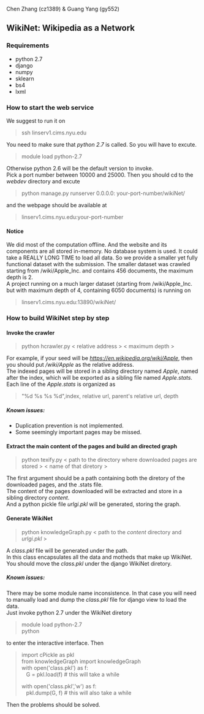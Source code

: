 Chen Zhang (cz1389) & Guang Yang (gy552)   

## WikiNet: Wikipedia as a Network  

### Requirements  

- python 2.7  
- django  
- numpy  
- sklearn  
- bs4  
- lxml  

### How to start the web service  
We suggest to run it on  
> ssh linserv1.cims.nyu.edu  

You need to make sure that *python 2.7* is called. So you will have to excute.  

> module load python-2.7  

Otherwise python 2.6 will be the default version to invoke.  
Pick a port number between 10000 and 25000. Then you should cd to the *webdev* directory and excute  

> python manage.py runserver 0.0.0.0: your-port-number/wikiNet/

and the webpage should be available at  

> linserv1.cims.nyu.edu:your-port-number  

#### Notice  
We did most of the computation offline. And the website and its components are all stored in-memory. No database system is used. It could take a REALLY LONG TIME to load all data. So we provide a smaller yet fully functional dataset with the submission. The smaller dataset was crawled starting from /wiki/Apple\_Inc. and contains 456 documents, the maximum depth is 2.  
A project running on a much larger dataset (starting from /wiki/Apple\_Inc. but with maximum depth of 4, containing 6050 documents) is running on  

> linserv1.cims.nyu.edu:13890/wikiNet/  

### How to build WikiNet step by step  

#### Invoke the crawler  
> python hcrawler.py < relative address > < maximum depth >

For example, if your seed will be *https://en.wikipedia.org/wiki/Apple*, then you should put */wiki/Apple* as the relative address.  
The indexed pages will be stored in a sibling directory named *Apple*, named after the index, which will be exported as a sibling file named *Apple.stats*. 
Each line of the *Apple.stats* is organized as  

> "%d %s %s %d",index, relative url, parent's relative url, depth  

##### Known issues:  

- Duplication prevention is not implemented.  
- Some seemingly important pages may be missed.  

#### Extract the main content of the pages and build an directed graph  
> python texify.py < path to the directory where downloaded pages are stored > < name of that diretory >  

The first argument should be a path containing both the diretory of the downloaded pages, and the .stats file.  
The content of the pages downloaded will be extracted and store in a sibling directory *content*.  
And a python pickle file *urlgi.pkl* will be generated, storing the graph.  

#### Generate WikiNet  
> python knowledgeGraph.py < path to the *content* directory and *urlgi.pkl* >  

A *class.pkl* file will be generated under the path.  
In this class encapsulates all the data and motheds that make up WikiNet.  
You should move the *class.pkl* under the django WikiNet diretory.  

##### Known issues: 

There may be some module name inconsistence. In that case you will need to manually load and dump the *class.pkl* file for django view to load the data.  
Just invoke python 2.7 under the WikiNet diretory  

> module load python-2.7  
> python  

to enter the interactive interface. Then  

> import cPickle as pkl  
> from knowledgeGraph import knowledgeGraph  
> with open('class.pkl') as f:  
>   &nbsp;&nbsp; G = pkl.load(f)     # this will take a while  
>  
> with open('class.pkl','w') as f:  
>   &nbsp;&nbsp; pkl.dump(G, f)  # this will also take a while

Then the problems should be solved.  

